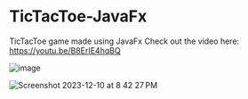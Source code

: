 # TicTacToe-JavaFx
TicTacToe game made using JavaFx
Check out the video here: https://youtu.be/B8ErIE4hqBQ

![image](https://github.com/OmDharme/TicTacToe-JavaFx/assets/85190369/2747f145-a5e5-4e10-b817-75ff95cfdaeb)

![Screenshot 2023-12-10 at 8 42 27 PM](https://github.com/OmDharme/TicTacToe-JavaFx/assets/85190369/bbaf54fb-4810-47a1-8fec-11aa866581e0)
